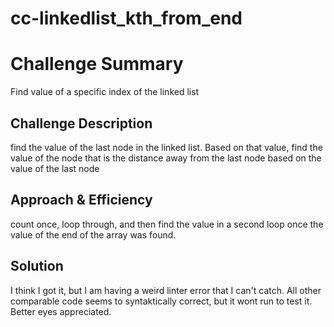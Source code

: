 # cc-linkedlist_kth_from_end
# Challenge Summary
Find value of a specific index of the linked list

## Challenge Description
find the value of the last node in the linked list. Based on that value, find the value of the node that is the distance away from the last node based on the value of the last node

## Approach & Efficiency
count once, loop through, and then find the value in a second loop once the value of the end of the array was found.

## Solution
I think I got it, but I am having a weird linter error that I can't catch. All other comparable code seems to syntaktically correct, but it wont run to test it. Better eyes appreciated.

